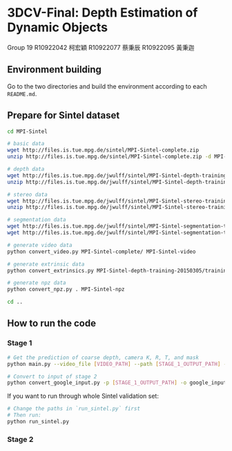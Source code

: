 # 3DCV-Final: Depth Estimation of Dynamic Objects
Group 19
R10922042 柯宏穎 R10922077 蔡秉辰 R10922095 黃秉迦

## Environment building
Go to the two directories and build the environment according to each `README.md`. 

## Prepare for Sintel dataset
```bash
cd MPI-Sintel

# basic data
wget http://files.is.tue.mpg.de/sintel/MPI-Sintel-complete.zip
unzip http://files.is.tue.mpg.de/sintel/MPI-Sintel-complete.zip -d MPI-Sintel-complete

# depth data
wget http://files.is.tue.mpg.de/jwulff/sintel/MPI-Sintel-depth-training-20150305.zip
unzip http://files.is.tue.mpg.de/jwulff/sintel/MPI-Sintel-depth-training-20150305.zip -d MPI-Sintel-depth-training-20150305

# stereo data
wget http://files.is.tue.mpg.de/jwulff/sintel/MPI-Sintel-stereo-training-20150305.zip
unzip http://files.is.tue.mpg.de/jwulff/sintel/MPI-Sintel-stereo-training-20150305.zip -d MPI-Sintel-stereo-training-20150305

# segmentation data
wget http://files.is.tue.mpg.de/jwulff/sintel/MPI-Sintel-segmentation-training-20150219.zip
wget http://files.is.tue.mpg.de/jwulff/sintel/MPI-Sintel-segmentation-training-20150219.zip -d MPI-Sintel-segmentation-training-20150219

# generate video data
python convert_video.py MPI-Sintel-complete/ MPI-Sintel-video

# generate extrinsic data
python convert_extrinsics.py MPI-Sintel-depth-training-20150305/training/camdata_left/ MPI-Sintel-extinsics

# generate npz data
python convert_npz.py . MPI-Sintel-npz

cd ..
```

## How to run the code
### Stage 1
```bash 
# Get the prediction of coarse depth, camera K, R, T, and mask
python main.py --video_file [VIDEO_PATH] --path [STAGE_1_OUTPUT_PATH] --save_intermediate_depth_streams_freq 1 --num_epochs 0 --post_filter --opt.adaptive_deformation_cost 10 --frame_range 0-100 --save_depth_visualization

# Convert to input of stage 2
python convert_google_input.py -p [STAGE_1_OUTPUT_PATH] -o google_input
```

If you want to run through whole Sintel validation set:
```bash
# Change the paths in `run_sintel.py` first
# Then run:
python run_sintel.py
```

### Stage 2
```bash

```
